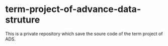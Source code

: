 # term-project-of-advance-data-struture
This is  a private repository which save the soure code of the term project of ADS.
